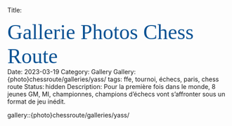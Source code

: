 Title: <div><span style="color:rgb(11,83,148)"><font size="12"><span style="font-family:&quot;Brush Script MT&quot;">Gallerie Photos Chess Route</font></span></div>
Date: 2023-03-19
Category: Gallery
Gallery: {photo}chessroute/galleries/yass/
tags: ffe, tournoi, échecs, paris, chess route
Status: hidden
Description: Pour la première fois dans le monde, 8 jeunes GM, MI, championnes, champions d’échecs vont s’affronter sous un format de jeu inédit.

gallery::{photo}chessroute/galleries/yass/